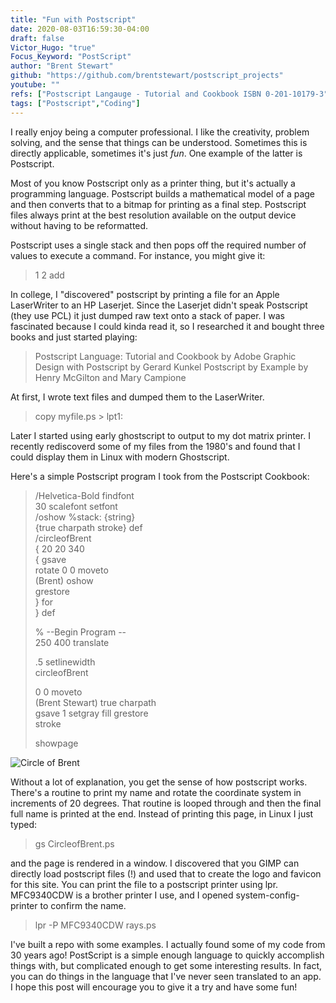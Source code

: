 ```yaml
---
title: "Fun with Postscript"
date: 2020-08-03T16:59:30-04:00
draft: false
Victor_Hugo: "true"
Focus_Keyword: "PostScript"
author: "Brent Stewart"
github: "https://github.com/brentstewart/postscript_projects"
youtube: ""
refs: ["Postscript Langauge - Tutorial and Cookbook ISBN 0-201-10179-3"]
tags: ["Postscript","Coding"]
---
```


I really enjoy being a computer professional.  I like the  creativity, problem solving, and the sense that things can be understood.  Sometimes this is directly applicable, sometimes it's just _fun_.  One example of the latter is Postscript.

Most of you know Postscript only as a printer thing, but it's actually a programming language.  Postscript builds a mathematical model of a page and then converts that to a bitmap for printing as a final step.  Postscript files always print at the best resolution available on the output device without having to be reformatted.

Postscript uses a single stack and then pops off the required number of values to execute a command.  For instance, you might give it:
> 1 2 add

In college, I "discovered" postscript by printing a file for an Apple LaserWriter to an HP Laserjet. Since the Laserjet didn't speak Postscript (they use PCL) it just dumped raw text onto a stack of paper. I was fascinated because I could kinda read it, so I researched it and bought three books and just started playing:

>  Postscript Language: Tutorial and Cookbook by Adobe
>  Graphic Design with Postscript by Gerard Kunkel
>  Postscript by Example by Henry McGilton and Mary Campione

At first, I wrote text files and dumped them to the LaserWriter.

> copy myfile.ps > lpt1:

Later I started using early ghostscript to output to my dot matrix printer. I recently rediscoverd some of my files from the 1980's and found that I could display them in Linux with modern Ghostscript.

Here's a simple Postscript program I took from the Postscript Cookbook:

> /Helvetica-Bold findfont  
>  30 scalefont setfont  
>  /oshow  %stack: {string}  
>  {true charpath stroke} def  
>  /circleofBrent  
>  { 20 20 340  
>   { gsave  
>     rotate 0 0 moveto  
>     (Brent) oshow  
>     grestore  
>     } for  
>     } def  
>  
>   % --Begin Program --  
>   250 400 translate  
>  
>   .5 setlinewidth  
>   circleofBrent  
>  
>   0 0 moveto  
>   (Brent Stewart) true charpath  
>   gsave 1 setgray fill grestore  
>   stroke  
>  
>   showpage  

![Circle of Brent](/CircleofBrent.png#floatright)

Without a lot of explanation, you get the sense of how postscript works.  There's a routine to print my name and rotate the coordinate system in increments of 20 degrees.  That routine is looped through and then the final full name is printed at the end.  Instead of printing this page, in Linux I just typed:
>gs CircleofBrent.ps

and the page is rendered in a window.  I discovered that you GIMP can directly load postscript files (!) and used that to create the logo and favicon for this site.  You can print the file to a postscript printer using lpr.  MFC9340CDW is a brother printer I use, and I opened system-config-printer to confirm the name.
>lpr -P MFC9340CDW rays.ps

I've built a repo with some examples.  I actually found some of my code from 30 years ago! PostScript is a simple enough language to quickly accomplish things with, but complicated enough to get some interesting results.  In fact, you can do things in the language that I've never seen translated to an app.  I hope this post will encourage you to give it a try and have some fun! 